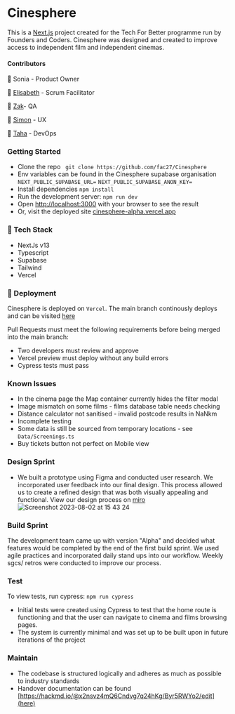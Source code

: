 # Cinesphere

This is a [Next.js](https://nextjs.org/) project created for the Tech For Better programme run by Founders and Coders. Cinesphere was designed and created to improve access to independent film and independent cinemas.

#### Contributors

🦩 Sonia - Product Owner

🦚 [Elisabeth](https://github.com/eliazzo) - Scrum Facilitator

🐬 [Zak](https://github.com/zakkariyaa)- QA

🦑 [Simon](https://github.com/simonryrie) - UX

🦐 [Taha](https://github.com/Taha-Hassan-Git) - DevOps

### Getting Started

- Clone the repo
  ` git clone https://github.com/fac27/Cinesphere`
- Env variables can be found in the Cinesphere supabase organisation
  `NEXT_PUBLIC_SUPABASE_URL=`
  `NEXT_PUBLIC_SUPABASE_ANON_KEY=`
- Install dependencies
  `npm install`
- Run the development server:
  `npm run dev`
- Open [http://localhost:3000](http://localhost:3000) with your browser to see the result
- Or, visit the deployed site [cinesphere-alpha.vercel.app](cinesphere-alpha.vercel.app)

### 🍊 Tech Stack

- NextJs v13
- Typescript
- Supabase
- Tailwind
- Vercel

### 🍌 Deployment

Cinesphere is deployed on `Vercel`. The main branch continously deploys and can be visited [here](cinesphere-alpha.vercel.app)

Pull Requests must meet the following requirements before being merged into the main branch:

- Two developers must review and approve
- Vercel preview must deploy without any build errors
- Cypress tests must pass

### Known Issues

- In the cinema page the Map container currently hides the filter modal
- Image mismatch on some films - films database table needs checking
- Distance calculator not sanitised - invalid postcode results in NaNkm
- Incomplete testing
- Some data is still be sourced from temporary locations - see `Data/Screenings.ts`
- Buy tickets button not perfect on Mobile view

### Design Sprint

- We built a prototype using Figma and conducted user research. We incorporated user feedback into our final design. This process allowed us to create a refined design that was both visually appealing and functional.
  View our design process on [miro](https://miro.com/app/board/uXjVMF81Y4Y=/)
  ![Screenshot 2023-08-02 at 15 43 24](https://github.com/fac27/Cinesphere/assets/114364165/dbeef6f4-a098-43eb-8f1a-687877f5c56f)

### Build Sprint

The development team came up with version "Alpha" and decided what features would be completed by the end of the first build sprint. We used agile practices and incorporated daily stand ups into our workflow. Weekly sgcs/ retros were conducted to improve our process.

### Test

To view tests, run cypress: `npm run cypress`

- Initial tests were created using Cypress to test that the home route is functioning and that the user can navigate to cinema and films browsing pages.
- The system is currently minimal and was set up to be built upon in future iterations of the project

### Maintain

- The codebase is structured logically and adheres as much as possible to industry standards
- Handover documentation can be found [https://hackmd.io/@x2nsvz4mQ6Cndvg7q24hKg/Byr5RWYo2/edit](here)

